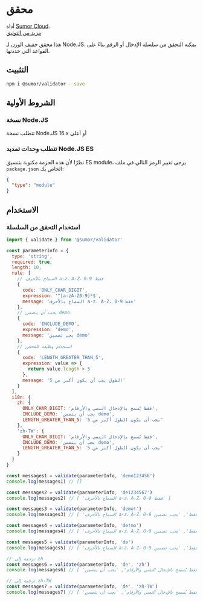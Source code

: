 # محقق

أداة [Sumor Cloud](https://sumor.cloud).  
[مزيد من التوثيق](https://sumor.cloud)

هذا محقق خفيف الوزن لـ Node.JS.
يمكنه التحقق من سلسلة الإدخال أو الرقم بناءً على القواعد التي حددتها.

## التثبيت

```bash
npm i @sumor/validator --save
```

## الشروط الأولية

### نسخة Node.JS

تتطلب نسخة Node.JS 16.x أو أعلى

### تتطلب وحدات تمديد Node.JS ES

نظرًا لأن هذه الحزمة مكتوبة بتنسيق ES module،
يرجى تغيير الرمز التالي في ملف `package.json` الخاص بك:

```json
{
  "type": "module"
}
```

## الاستخدام

### استخدام التحقق من السلسلة

```js
import { validate } from '@sumor/validator'

const parameterInfo = {
  type: 'string',
  required: true,
  length: 10,
  rule: [
    // السماح بالأحرف a-z، A-Z، 0-9 فقط
    {
      code: 'ONLY_CHAR_DIGIT',
      expression: '^[a-zA-Z0-9]*$',
      message: 'السماح بالأحرف a-z، A-Z، 0-9 فقط'
    },
    // يجب أن يتضمن demo
    {
      code: 'INCLUDE_DEMO',
      expression: 'demo',
      message: 'يجب تضمين demo'
    },
    // استخدام وظيفة للفحص
    {
      code: 'LENGTH_GREATER_THAN_5',
      expression: value => {
        return value.length > 5
      },
      message: 'الطول يجب أن يكون أكبر من 5'
    }
  ],
  i18n: {
    zh: {
      ONLY_CHAR_DIGIT: 'فقط يُسمح بالإدخال النصي والأرقام',
      INCLUDE_DEMO: 'يجب أن يتضمن demo',
      LENGTH_GREATER_THAN_5: 'يجب أن يكون الطول أكبر من 5'
    },
    'zh-TW': {
      ONLY_CHAR_DIGIT: 'فقط يُسمح بالإدخال النصي والأرقام',
      INCLUDE_DEMO: 'يجب أن يتضمن demo',
      LENGTH_GREATER_THAN_5: 'يجب أن يكون الطول أكبر من 5'
    }
  }
}

const messages1 = validate(parameterInfo, 'demo123456')
console.log(messages1) // []

const messages2 = validate(parameterInfo, 'de1234567')
console.log(messages2) // [ 'السماح بالأحرف a-z، A-Z، 0-9 فقط' ]

const messages3 = validate(parameterInfo, 'demo!')
console.log(messages3) // [ 'السماح بالأحرف a-z، A-Z، 0-9 فقط', 'يجب تضمين demo' ]

const messages4 = validate(parameterInfo, 'de!mo')
console.log(messages4) // [ 'السماح بالأحرف a-z، A-Z، 0-9 فقط', 'يجب تضمين demo' ]

const messages5 = validate(parameterInfo, 'de')
console.log(messages5) // [ 'السماح بالأحرف a-z، A-Z، 0-9 فقط', 'يجب تضمين demo', 'الطول يجب أن يكون أكبر من 5' ]

// ترجمة إلى zh
const messages6 = validate(parameterInfo, 'de', 'zh')
console.log(messages6) // [ 'فقط يُسمح بالإدخال النصي والأرقام', 'يجب أن يتضمن demo', 'يجب أن يكون الطول أكبر من 5' ]

// ترجمة إلى zh-TW
const messages7 = validate(parameterInfo, 'de', 'zh-TW')
console.log(messages7) // [ 'فقط يُسمح بالإدخال النصي والأرقام', 'يجب أن يتضمن demo', 'يجب أن يكون الطول أكبر من 5' ]
```